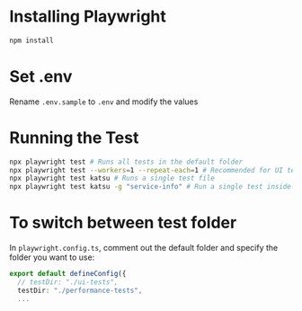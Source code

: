 
# Installing Playwright

```bash
npm install
```

# Set .env

Rename `.env.sample` to `.env` and modify the values

# Running the Test

```bash
npx playwright test # Runs all tests in the default folder
npx playwright test --workers=1 --repeat-each=1 # Recommended for UI tests; for performance testing, adjust the number of workers and repeats as needed 
npx playwright test katsu # Runs a single test file 
npx playwright test katsu -g "service-info" # Run a single test inside a test file
```

# To switch between test folder

In `playwright.config.ts`, comment out the default folder and specify the folder you want to use:

```ts
export default defineConfig({
  // testDir: "./ui-tests",
  testDir: "./performance-tests",
  ...
```

